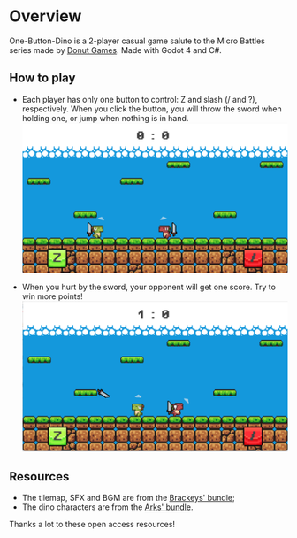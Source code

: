 # Overview
One-Button-Dino is a 2-player casual game salute to the Micro Battles series made by [Donut Games](https://www.donutgames.com/). Made with Godot 4 and C#.
## How to play
* Each player has only one button to control: Z and slash (/ and ?), respectively. When you click the button, you will throw the sword when holding one, or jump when nothing is in hand.
  ![control](obd_github_00.png)
    
* When you hurt by the sword, your opponent will get one score. Try to win more points!
  ![fight](obd_github_01.png)
    
## Resources
* The tilemap, SFX and BGM are from the [Brackeys' bundle](https://brackeysgames.itch.io/brackeys-platformer-bundle);
* The dino characters are from the [Arks' bundle](https://arks.itch.io/dino-characters).
  
Thanks a lot to these open access resources!

